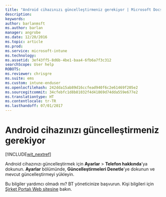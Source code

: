 ```yaml
---
title: "Android cihazınızı güncelleştirmeniz gerekiyor | Microsoft Docs"
description: 
keywords: 
author: barlanmsft
ms.author: barlan
manager: angrobe
ms.date: 12/20/2016
ms.topic: article
ms.prod: 
ms.service: microsoft-intune
ms.technology: 
ms.assetid: 3ef43ff5-8d6b-4be1-baa4-6fb6a7f3c312
searchScope: User help
ROBOTS: 
ms.reviewer: chrisgre
ms.suite: ems
ms.custom: intune-enduser
ms.openlocfilehash: 242dda15ab89d16ccfead940f6c2e61469f205e2
ms.sourcegitcommit: 34cfebfc1d8b81032f4d41869d74dda559e677e2
ms.translationtype: HT
ms.contentlocale: tr-TR
ms.lasthandoff: 07/01/2017
---
```

# <a name="you-need-to-update-your-android-device"></a>Android cihazınızı güncelleştirmeniz gerekiyor

[!INCLUDE[wit_nextref](includes/end-user-os-update-guidance.md)]

Android cihazınızı güncelleştirmek için **Ayarlar** > **Telefon hakkında**’ya dokunun. __Ayarlar__ bölümünde, __Güncelleştirmeleri Denetle__’ye dokunun ve mevcut güncelleştirmeyi yükleyin.

Bu bilgiler yardımcı olmadı mı? BT yöneticinize başvurun. Kişi bilgileri için [Şirket Portalı Web sitesine](http://portal.manage.microsoft.com) bakın.

